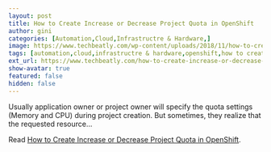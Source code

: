 ```yaml
---
layout: post
title: How to Create Increase or Decrease Project Quota in OpenShift
author: gini
categories: [Automation,Cloud,Infrastructre & Hardware,]
image: https://www.techbeatly.com/wp-content/uploads/2018/11/how-to-create-increase-or-decrease-project-quota-in-openshift.jpg
tags: [automation,cloud,infrastructre & hardware,openshift,how to create project quota in openshift,how to decrease project quota in openshift,increase openshift quota,increase or decrease project quota in openshift,increase project quota,ocp,openshift container platform,openshift origin,openshift quota,redhat openshift,]
ext_url: https://www.techbeatly.com/how-to-create-increase-or-decrease-project-quota-in-openshift/
show-avatar: true
featured: false
hidden: false
---
```


Usually application owner or project owner will specify the quota settings (Memory and CPU) during project creation. But sometimes, they realize that the requested resource&#46;&#46;&#46;

Read [How to Create Increase or Decrease Project Quota in OpenShift](https://www.techbeatly.com/how-to-create-increase-or-decrease-project-quota-in-openshift/).